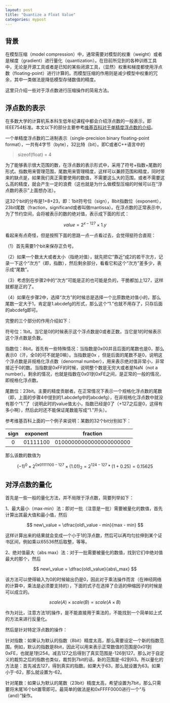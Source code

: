 ```yaml
---
layout: post
title: "Quantize a Float Value"
categories: mypost
---
```


## 背景

在模型压缩（model compression）中，通常需要对模型的权重（weight）或者是梯度（gradient）进行量化（quantization）。在目前所见到的各种训练工具中，无论是开源工具或者是已知的某些闭源工具，（显然）权重和梯度都使用浮点数（floating-point）进行计算的。而模型压缩的作用则是减少模型中权重的冗余，其中一类做法是降低模型存储数值的精度。

这里只介绍一些对于浮点数进行压缩操作的简易方法。

## 浮点数的表示

在多数大学的计算机系本科生低年纪课程中都会介绍浮点数的一般表示，即IEEE754标准。本文以下的部分主要参考[维基百科对于单精度浮点数的介绍](https://en.wikipedia.org/wiki/Single-precision_floating-point_format)。

一个单精度浮点数的二进制表示（single-precision binary floating-point format），一共有4字节（byte），32比特（bit）。即C或者C++语言中的

> sizeof(float) = 4

为了能够表示很大范围的数，在浮点数的表示形式中，采用了符号+指数+尾数的形式。指数用来管理范围，尾数用来管理精度，这样可以兼顾范围和精度，同时带来的缺点是，如果我们真正需要使用的数值，不需要这么大的范围，或者不需要这么高的精度，就会产生一定的浪费（这也就是为什么做模型压缩的时候可以在“浮点数的表示”上面想办法）。

这32个bit的分布是1+8+23，即：1bit符号位（sign），8bit指数位（exponent），23bit尾数（fraction，significand或者叫做mantissa）。在浮点数的正常表示中，为了节约空间，会将被表示的数的绝对值，表示成下面的形式：

$$ value = 2^{x - 127} \times 1.y $$

看起来有点奇怪，但是按照下面的思路一点一点看过去，会觉得挺符合直观：

（1）首先需要1个bit来保存正负号。

（2）如果一个数太大或者太小（指绝对值），就先把它“靠近”成2的若干次方，记录一下这个“次方”（即，指数），然后剩余部分，看看它和这个“次方”差多少，表示成“尾数”。

（3）考虑到在步骤2中的“次方”可能是正的也可能是负的，干脆都加上127，这样就都是正的了。

（4）如果在步骤2中，选择“次方”的时候总是选择一个比原数绝对值小的，那么尾数一定大于1，肯定是1.abcdefg的形式，那么这个“1.”也就不用存了，只存后面的abcdefg即可。

完整的三个部分的作用介绍如下：

符号位：1bit。当它是0的时候表示这个浮点数是0或者正数，当它是1的时候表示这个浮点数是负数。

指数位：8bit。首先有一些特殊情况：当指数是0x00并且后面的尾数也是0，那么表示0（汗，全0的可不就是0嘛）。当指数是0x
，但是后面的尾数不是0，说明这个浮点数是非规格化浮点数（denormal number），用来表示绝对值非常小，非常接近于0的数。当指数是0xFF的时候，说明整个数是无穷大或者是NaN（not a number）。剩余的情况，也就是指数在0x01到0xFE之间，是正常的一般的情况，即规格化浮点数。

尾数位：23bit。主要的精度贡献者。在正常情况下表示一个规格化浮点数的尾数（即，上面的步骤4中提到的1.abcdefg中的abcdefg），在非规格化浮点数中就没有那个“1.”了（说明此时的value值太小，指数已经是0了（+127之后是0，这得有多小啊），然后此时还不能保证尾数能写成“1.”开头）。

参考维基百科上面的一个例子来说明：某数的32个bit分别如下：

| sign | exponent | fraction |
| :-: | :-: | :-: |
| 0 | 01111100 | 01000000000000000000000 |

那么该数的数值为

$$ (-1)^0 \times 2^{0x01111100 - 127} \times (1.01)_2 = 2^{124 - 127} * (1 + 0.25) = 0.15625 $$

## 对浮点数的量化

首先是一些一般的量化方法，并不局限于浮点数，简要列举如下：

1、最大最小（max-min）法：即对一批（注意是一批）需要被量化的数值，首先计算出其最大值和最小值，然后

$$ new\_value = \dfrac{old\_value - min}{max - min} $$

这样计算出来的结果就会变成一个小于1的浮点数，然后可以再均匀拉伸到某个证书区间，例如乘以65536然后取整，等等。

2、绝对值最大（abs max）法：对于一批需要被量化的数值，找到它们中绝对值最大的那个，然后

$$ new\_value = \dfrac{old\_value}{abs\_max} $$

该方法可以使得输入为0的时候输出仍是0，因此对于乘法操作而言（在神经网络的计算中，乘法是必须要支持的），下面的式子在选择了合适的伸缩因子的时候是可以成立的。

$$ scale(A) \times scale(B) = scale(A \times B) $$

作为对比，注意方法1的操作，是不能直接用于乘法的，不能找到一个简单如上式的方法来进行反量化。

然后是针对特定浮点数的操作：

针对指数：如果认为默认的指数（8bit）精度太高，那么需要设定一个新的指数范围。例如，默认的指数是8bit，因此可以用来表示正常数值的范围是0x01到0xFE，也就是1到254。减去127之后得到了真实范围是-126到127。那么对于自定义的裁剪之后的指数也类似，裁剪到7bit的话，新的范围是-62到63。所以量化的方法是：首先减去127，得到真实的指数。如果大于63，那么就设置为63。如果小于-62，那么就设置为-62。

针对尾数：如果认为默认的尾数（23bit）精度太高，希望设置为7bit，那么只需要将末尾16个bit置零即可。最简单的做法是和0xFFFF0000进行一个“与（and）”操作。
